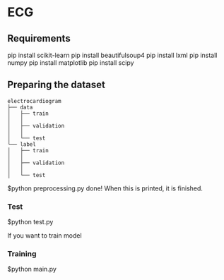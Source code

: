 # ECG


## Requirements
pip install scikit-learn
pip install beautifulsoup4
pip install lxml
pip install numpy
pip install matplotlib
pip install scipy


## Preparing the dataset
```
electrocardiogram
├── data
│   ├── train
│   │
│   ├── validation
│   │
│   └── test
└── label
│   ├── train
│   │
│   ├── validation
│   │
│   └── test
```

$python preprocessing.py
done! When this is printed, it is finished.

### Test
$python test.py


If you want to train model
### Training
$python main.py
